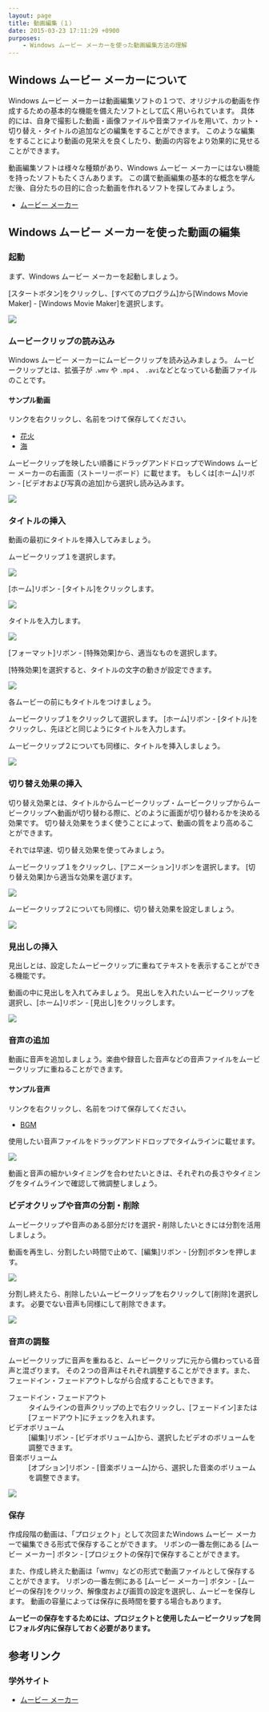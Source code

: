 ```yaml
---
layout: page
title: 動画編集（１）
date: 2015-03-23 17:11:29 +0900
purposes:
    - Windows ムービー メーカーを使った動画編集方法の理解
---
```



Windows ムービー メーカーについて
---------------------------------

Windows ムービー メーカーは動画編集ソフトの１つで、オリジナルの動画を作成するための基本的な機能を備えたソフトとして広く用いられています。
具体的には、自身で撮影した動画・画像ファイルや音楽ファイルを用いて、カット・切り替え・タイトルの追加などの編集をすることができます。
このような編集をすることにより動画の見栄えを良くしたり、動画の内容をより効果的に見せることができます。

動画編集ソフトは様々な種類があり、Windows ムービー メーカーにはない機能を持ったソフトもたくさんあります。
この講で動画編集の基本的な概念を学んだ後、自分たちの目的に合った動画を作れるソフトを探してみましょう。

-   [ムービー メーカー](http://windows.microsoft.com/ja-jp/windows-live/movie-maker)


Windows ムービー メーカーを使った動画の編集
-------------------------------------------

### 起動

まず、Windows ムービー メーカーを起動しましょう。

[スタートボタン]をクリックし、[すべてのプログラム]から[Windows Movie Maker] - [Windows Movie Maker]を選択します。

![](pic/movie01.png)

### ムービークリップの読み込み

Windows ムービー メーカーにムービークリップを読み込みましょう。
ムービークリップとは、拡張子が `.wmv` や `.mp4` 、 `.avi`などとなっている動画ファイルのことです。

#### サンプル動画

リンクを右クリックし、名前をつけて保存してください。

-   [花火](fireworks.wmv)
-   [海](sea.wmv)

ムービークリップを映したい順番にドラッグアンドドロップでWindows ムービー メーカーの右画面（ストーリーボード）に載せます。
もしくは[ホーム]リボン - [ビデオおよび写真の追加]から選択し読み込みます。

![](pic/movie02.png)

### タイトルの挿入

動画の最初にタイトルを挿入してみましょう。

ムービークリップ１を選択します。

![](pic/movie03.png)

[ホーム]リボン - [タイトル]をクリックします。

![](pic/movie04.png)

タイトルを入力します。

![](pic/movie05.png)

[フォーマット]リボン - [特殊効果]から、適当なものを選択します。

[特殊効果]を選択すると、タイトルの文字の動きが設定できます。

![](pic/movie06.png)

各ムービーの前にもタイトルをつけましょう。

ムービークリップ１をクリックして選択します。
[ホーム]リボン - [タイトル]をクリックし、先ほどと同じようにタイトルを入力します。

ムービークリップ２についても同様に、タイトルを挿入しましょう。

![](pic/movie07.png)

### 切り替え効果の挿入

切り替え効果とは、タイトルからムービークリップ・ムービークリップからムービークリップへ動画が切り替わる際に、どのように画面が切り替わるかを決める効果です。
切り替え効果をうまく使うことによって、動画の質をより高めることができます。

それでは早速、切り替え効果を使ってみましょう。

ムービークリップ１をクリックし、[アニメーション]リボンを選択します。
[切り替え効果]から適当な効果を選びます。

![](pic/movie09.png)

ムービークリップ２についても同様に、切り替え効果を設定しましょう。

![](pic/movie10.png)

### 見出しの挿入

見出しとは、設定したムービークリップに重ねてテキストを表示することができる機能です。

動画の中に見出しを入れてみましょう。
見出しを入れたいムービークリップを選択し、[ホーム]リボン - [見出し]をクリックします。

![](pic/movie11.png)

### 音声の追加

動画に音声を追加しましょう。楽曲や録音した音声などの音声ファイルをムービークリップに重ねることができます。

#### サンプル音声

リンクを右クリックし、名前をつけて保存してください。

-   [BGM](o9.mp3)

使用したい音声ファイルをドラッグアンドドロップでタイムラインに載せます。

![](pic/movie12.png)

動画と音声の細かいタイミングを合わせたいときは、それぞれの長さやタイミングをタイムラインで確認して微調整しましょう。

### ビデオクリップや音声の分割・削除

ムービークリップや音声のある部分だけを選択・削除したいときには分割を活用しましょう。

動画を再生し、分割したい時間で止めて、[編集]リボン - [分割]ボタンを押します。

![](pic/movie13.png)

分割し終えたら、削除したいムービークリップを右クリックして[削除]を選択します。
必要でない音声も同様にして削除できます。

![](pic/movie14.png)

### 音声の調整

ムービークリップに音声を重ねると、ムービークリップに元から備わっている音声と混ざります。
その２つの音声はそれぞれ調整することができます。また、フェードイン・フェードアウトしながら合成することもできます。

<dl>
<dt>フェードイン・フェードアウト</dt>
<dd>タイムラインの音声クリップの上で右クリックし、[フェードイン]または[フェードアウト]にチェックを入れます。</dd>
<dt>ビデオボリューム</dt>
<dd>[編集]リボン - [ビデオボリューム]から、選択したビデオのボリュームを調整できます。</dd>
<dt>音楽ボリューム</dt>
<dd>[オプション]リボン - [音楽ボリューム]から、選択した音楽のボリュームを調整できます。</dd>
</dl>

![](pic/movie15.png)

### 保存

作成段階の動画は、「プロジェクト」として次回またWindows ムービー メーカーで編集できる形式で保存することができます。
リボンの一番左側にある [ムービー メーカー] ボタン - [プロジェクトの保存]で保存することができます。

また、作成し終えた動画は「wmv」などの形式で動画ファイルとして保存することができます。
リボンの一番左側にある [ムービー メーカー] ボタン - [ムービーの保存]をクリック、解像度および画質の設定を選択し、ムービーを保存します。
動画の容量によっては保存に長時間を要する場合もあります。

**ムービーの保存をするためには、プロジェクトと使用したムービークリップを同じフォルダ内に保存しておく必要があります。**


参考リンク
----------

### 学外サイト

-   [ムービー メーカー](http://windows.microsoft.com/ja-jp/windows-live/movie-maker)

